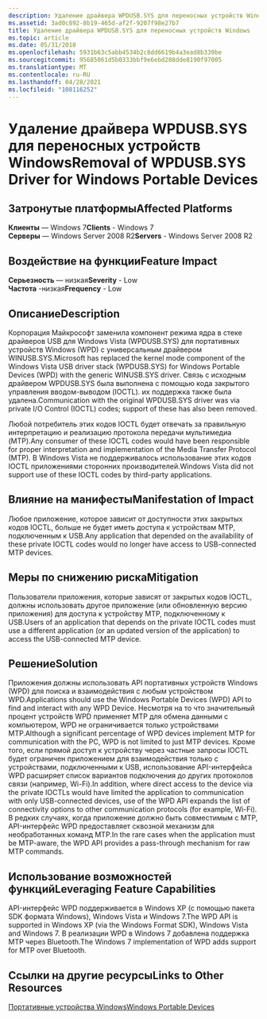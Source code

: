 ```yaml
---
description: Удаление драйвера WPDUSB.SYS для переносных устройств Windows
ms.assetid: 3ad0c892-8b19-465d-af2f-9207f98e27b7
title: Удаление драйвера WPDUSB.SYS для переносных устройств Windows
ms.topic: article
ms.date: 05/31/2018
ms.openlocfilehash: 5931b63c5abb4534b2c8dd6619b4a3ead8b339be
ms.sourcegitcommit: 95685061d5b0333bbf9e6ebd208dde8190f97005
ms.translationtype: MT
ms.contentlocale: ru-RU
ms.lasthandoff: 04/28/2021
ms.locfileid: "108116252"
---
```

# <a name="removal-of-wpdusbsys-driver-for-windows-portable-devices"></a><span data-ttu-id="99b4f-103">Удаление драйвера WPDUSB.SYS для переносных устройств Windows</span><span class="sxs-lookup"><span data-stu-id="99b4f-103">Removal of WPDUSB.SYS Driver for Windows Portable Devices</span></span>

## <a name="affected-platforms"></a><span data-ttu-id="99b4f-104">Затронутые платформы</span><span class="sxs-lookup"><span data-stu-id="99b4f-104">Affected Platforms</span></span>

<span data-ttu-id="99b4f-105">**Клиенты** — Windows 7</span><span class="sxs-lookup"><span data-stu-id="99b4f-105">**Clients** - Windows 7</span></span>  
<span data-ttu-id="99b4f-106">**Серверы** — Windows Server 2008 R2</span><span class="sxs-lookup"><span data-stu-id="99b4f-106">**Servers** - Windows Server 2008 R2</span></span>  









## <a name="feature-impact"></a><span data-ttu-id="99b4f-107">Воздействие на функции</span><span class="sxs-lookup"><span data-stu-id="99b4f-107">Feature Impact</span></span>

 <span data-ttu-id="99b4f-108">**Серьезность** — низкая</span><span class="sxs-lookup"><span data-stu-id="99b4f-108">**Severity** - Low</span></span>  
<span data-ttu-id="99b4f-109">**Частота** -низкая</span><span class="sxs-lookup"><span data-stu-id="99b4f-109">**Frequency** - Low</span></span>  





## <a name="description"></a><span data-ttu-id="99b4f-110">Описание</span><span class="sxs-lookup"><span data-stu-id="99b4f-110">Description</span></span>

<span data-ttu-id="99b4f-111">Корпорация Майкрософт заменила компонент режима ядра в стеке драйверов USB для Windows Vista (WPDUSB.SYS) для портативных устройств Windows (WPD) с универсальным драйвером WINUSB.SYS.</span><span class="sxs-lookup"><span data-stu-id="99b4f-111">Microsoft has replaced the kernel mode component of the Windows Vista USB driver stack (WPDUSB.SYS) for Windows Portable Devices (WPD) with the generic WINUSB.SYS driver.</span></span> <span data-ttu-id="99b4f-112">Связь с исходным драйвером WPDUSB.SYS была выполнена с помощью кода закрытого управления вводом-выводом (IOCTL). их поддержка также была удалена.</span><span class="sxs-lookup"><span data-stu-id="99b4f-112">Communication with the original WPDUSB.SYS driver was via private I/O Control (IOCTL) codes; support of these has also been removed.</span></span>

<span data-ttu-id="99b4f-113">Любой потребитель этих кодов IOCTL будет отвечать за правильную интерпретацию и реализацию протокола передачи мультимедиа (MTP).</span><span class="sxs-lookup"><span data-stu-id="99b4f-113">Any consumer of these IOCTL codes would have been responsible for proper interpretation and implementation of the Media Transfer Protocol (MTP).</span></span> <span data-ttu-id="99b4f-114">В Windows Vista не поддерживалось использование этих кодов IOCTL приложениями сторонних производителей.</span><span class="sxs-lookup"><span data-stu-id="99b4f-114">Windows Vista did not support use of these IOCTL codes by third-party applications.</span></span>

## <a name="manifestation-of-impact"></a><span data-ttu-id="99b4f-115">Влияние на манифесты</span><span class="sxs-lookup"><span data-stu-id="99b4f-115">Manifestation of Impact</span></span>

<span data-ttu-id="99b4f-116">Любое приложение, которое зависит от доступности этих закрытых кодов IOCTL, больше не будет иметь доступа к устройствам MTP, подключенным к USB.</span><span class="sxs-lookup"><span data-stu-id="99b4f-116">Any application that depended on the availability of these private IOCTL codes would no longer have access to USB-connected MTP devices.</span></span>

## <a name="mitigation"></a><span data-ttu-id="99b4f-117">Меры по снижению риска</span><span class="sxs-lookup"><span data-stu-id="99b4f-117">Mitigation</span></span>

<span data-ttu-id="99b4f-118">Пользователи приложения, которые зависят от закрытых кодов IOCTL, должны использовать другое приложение (или обновленную версию приложения) для доступа к устройству MTP, подключенному к USB.</span><span class="sxs-lookup"><span data-stu-id="99b4f-118">Users of an application that depends on the private IOCTL codes must use a different application (or an updated version of the application) to access the USB-connected MTP device.</span></span>

## <a name="solution"></a><span data-ttu-id="99b4f-119">Решение</span><span class="sxs-lookup"><span data-stu-id="99b4f-119">Solution</span></span>

<span data-ttu-id="99b4f-120">Приложения должны использовать API портативных устройств Windows (WPD) для поиска и взаимодействия с любым устройством WPD.</span><span class="sxs-lookup"><span data-stu-id="99b4f-120">Applications should use the Windows Portable Devices (WPD) API to find and interact with any WPD Device.</span></span> <span data-ttu-id="99b4f-121">Несмотря на то что значительный процент устройств WPD применяет MTP для обмена данными с компьютером, WPD не ограничивается только устройствами MTP.</span><span class="sxs-lookup"><span data-stu-id="99b4f-121">Although a significant percentage of WPD devices implement MTP for communication with the PC, WPD is not limited to just MTP devices.</span></span> <span data-ttu-id="99b4f-122">Кроме того, если прямой доступ к устройству через частные запросы IOCTL будет ограничен приложением для взаимодействия только с устройствами, подключенными к USB, использование API-интерфейса WPD расширяет список вариантов подключения до других протоколов связи (например, Wi-Fi).</span><span class="sxs-lookup"><span data-stu-id="99b4f-122">In addition, where direct access to the device via the private IOCTLs would have limited the application to communication with only USB-connected devices, use of the WPD API expands the list of connectivity options to other communication protocols (for example, Wi-Fi).</span></span> <span data-ttu-id="99b4f-123">В редких случаях, когда приложение должно быть совместимым с MTP, API-интерфейс WPD предоставляет сквозной механизм для необработанных команд MTP.</span><span class="sxs-lookup"><span data-stu-id="99b4f-123">In the rare cases when the application must be MTP-aware, the WPD API provides a pass-through mechanism for raw MTP commands.</span></span>

## <a name="leveraging-feature-capabilities"></a><span data-ttu-id="99b4f-124">Использование возможностей функций</span><span class="sxs-lookup"><span data-stu-id="99b4f-124">Leveraging Feature Capabilities</span></span>

<span data-ttu-id="99b4f-125">API-интерфейс WPD поддерживается в Windows XP (с помощью пакета SDK формата Windows), Windows Vista и Windows 7.</span><span class="sxs-lookup"><span data-stu-id="99b4f-125">The WPD API is supported in Windows XP (via the Windows Format SDK), Windows Vista and Windows 7.</span></span> <span data-ttu-id="99b4f-126">В реализации WPD в Windows 7 добавлена поддержка MTP через Bluetooth.</span><span class="sxs-lookup"><span data-stu-id="99b4f-126">The Windows 7 implementation of WPD adds support for MTP over Bluetooth.</span></span>

## <a name="links-to-other-resources"></a><span data-ttu-id="99b4f-127">Ссылки на другие ресурсы</span><span class="sxs-lookup"><span data-stu-id="99b4f-127">Links to Other Resources</span></span>

[<span data-ttu-id="99b4f-128">Портативные устройства Windows</span><span class="sxs-lookup"><span data-stu-id="99b4f-128">Windows Portable Devices</span></span>](../windows-portable-devices.md)

 

 
